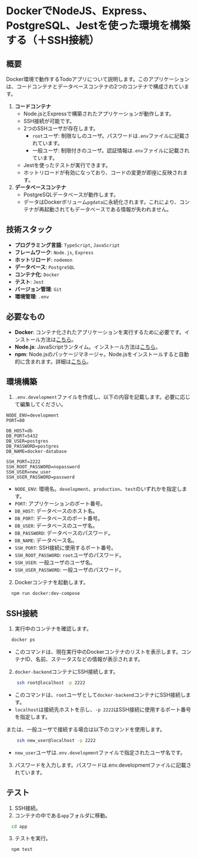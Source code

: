 # DockerでNodeJS、Express、PostgreSQL、Jestを使った環境を構築する（＋SSH接続）

## 概要
Docker環境で動作するTodoアプリについて説明します。このアプリケーションは、コードコンテナとデータベースコンテナの2つのコンテナで構成されています。
1. **コードコンテナ** 
   - Node.jsとExpressで構築されたアプリケーションが動作します。
   - SSH接続が可能です。
   - 2つのSSHユーザが存在します。
     - `root`ユーザ: 制限なしのユーザ。パスワードは`.env`ファイルに記載されています。
     - 一般ユーザ: 制限付きのユーザ。認証情報は`.env`ファイルに記載されています。
   - Jestを使ったテストが実行できます。
   - ホットリロードが有効になっており、コードの変更が即座に反映されます。
2. **データベースコンテナ**
   - PostgreSQLデータベースが動作します。
   - データはDockerボリューム`pgdata`に永続化されます。これにより、コンテナが再起動されてもデータベースである情報が失われません。

## 技術スタック
- **プログラミング言語**: `TypeScript`, `JavaScript`
- **フレームワーク**: `Node.js`, `Express`
- **ホットリロード**: `nodemon`
- **データベース**: `PostgreSQL`
- **コンテナ化**: `Docker`
- **テスト**: `Jest`
- **バージョン管理**: `Git`
- **環境管理**: `.env`

## 必要なもの
- **Docker**: コンテナ化されたアプリケーションを実行するために必要です。インストール方法は[こちら](https://docs.docker.com/get-started/get-docker/)。
- **Node.js**: JavaScriptランタイム。インストール方法は[こちら](https://nodejs.org/ja/download/)。
- **npm**: Node.jsのパッケージマネージャ。Node.jsをインストールすると自動的に含まれます。詳細は[こちら](https://docs.npmjs.com/downloading-and-installing-node-js-and-npm)。

## 環境構築
1. `.env.development`ファイルを作成し、以下の内容を記載します。必要に応じて編集してください。
```dotenv
NODE_ENV=development
PORT=80

DB_HOST=db
DB_PORT=5432
DB_USER=postgres
DB_PASSWORD=postgres
DB_NAME=docker-database

SSH_PORT=2222
SSH_ROOT_PASSWORD=nopassword
SSH_USER=new_user
SSH_USER_PASSWORD=password
```
  - `NODE_ENV`: 環境名。`development`、`production`、`test`のいずれかを指定します。
  - `PORT`: アプリケーションのポート番号。
  - `DB_HOST`: データベースのホスト名。
  - `DB_PORT`: データベースのポート番号。
  - `DB_USER`: データベースのユーザ名。
  - `DB_PASSWORD`: データベースのパスワード。
  - `DB_NAME`: データベース名。
  - `SSH_PORT`: SSH接続に使用するポート番号。
  - `SSH_ROOT_PASSWORD`: `root`ユーザのパスワード。
  - `SSH_USER`: 一般ユーザのユーザ名。
  - `SSH_USER_PASSWORD`: 一般ユーザのパスワード。

2. Dockerコンテナを起動します。
```bash
  npm run docker:dev-compose
```

## SSH接続
1. 実行中のコンテナを確認します。
```bash
  docker ps
```
- このコマンドは、現在実行中のDockerコンテナのリストを表示します。コンテナID、名前、ステータスなどの情報が表示されます。
2. `docker-backend`コンテナにSSH接続します。
```bash
    ssh root@localhost -p 2222
```
- このコマンドは、`root`ユーザとして`docker-backend`コンテナにSSH接続します。
- `localhost`は接続先ホストを示し、`-p 2222`はSSH接続に使用するポート番号を指定します。

または、一般ユーザで接続する場合は以下のコマンドを使用します。
```bash
    ssh new_user@localhost -p 2222
```
- `new_user`ユーザは`.env.development`ファイルで指定されたユーザ名です。

3. パスワードを入力します。パスワードは.env.developmentファイルに記載されています。

## テスト
1. SSH接続。
2. コンテナの中である`app`フォルダに移動。
```bash
  cd app
```
3. テストを実行。
```bash
  npm test
```
